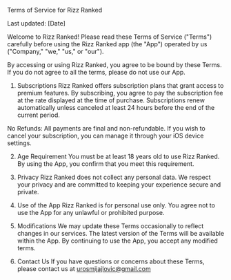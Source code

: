 Terms of Service for Rizz Ranked

Last updated: [Date]

Welcome to Rizz Ranked! Please read these Terms of Service ("Terms") carefully before using the Rizz Ranked app (the "App") operated by us ("Company," "we," "us," or "our").

By accessing or using Rizz Ranked, you agree to be bound by these Terms. If you do not agree to all the terms, please do not use our App.

1. Subscriptions
Rizz Ranked offers subscription plans that grant access to premium features. By subscribing, you agree to pay the subscription fee at the rate displayed at the time of purchase. Subscriptions renew automatically unless canceled at least 24 hours before the end of the current period.

No Refunds: All payments are final and non-refundable. If you wish to cancel your subscription, you can manage it through your iOS device settings.

2. Age Requirement
You must be at least 18 years old to use Rizz Ranked. By using the App, you confirm that you meet this requirement.

3. Privacy
Rizz Ranked does not collect any personal data. We respect your privacy and are committed to keeping your experience secure and private.

4. Use of the App
Rizz Ranked is for personal use only. You agree not to use the App for any unlawful or prohibited purpose.

5. Modifications
We may update these Terms occasionally to reflect changes in our services. The latest version of the Terms will be available within the App. By continuing to use the App, you accept any modified terms.

6. Contact Us
If you have questions or concerns about these Terms, please contact us at urosmijajlovic@gmail.com